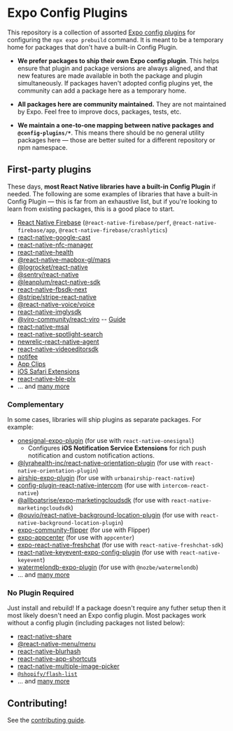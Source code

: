 # Expo Config Plugins

This repository is a collection of assorted [Expo config plugins](https://docs.expo.dev/guides/config-plugins/) for configuring the `npx expo prebuild` command. It is meant to be a temporary home for packages that don't have a built-in Config Plugin.

- **We prefer packages to ship their own Expo config plugin**. This helps ensure that plugin and package versions are always aligned, and that new features are made available in both the package and plugin simultaneously. If packages haven't adopted config plugins yet, the community can add a package here as a temporary home.

- **All packages here are community maintained.** They are not maintained by Expo. Feel free to improve docs, packages, tests, etc.

- **We maintain a one-to-one mapping between native packages and `@config-plugins/*`**. This means there should be no general utility packages here — those are better suited for a different repository or npm namespace.

## First-party plugins

These days, **most React Native libraries have a built-in Config Plugin** if needed. The following are some examples of libraries that have a built-in Config Plugin — this is far from an exhaustive list, but if you're looking to learn from existing packages, this is a good place to start.

- [React Native Firebase](https://rnfirebase.io/) (`@react-native-firebase/perf`, `@react-native-firebase/app`, `@react-native-firebase/crashlytics`)
- [react-native-google-cast](https://github.com/react-native-google-cast/react-native-google-cast)
- [react-native-nfc-manager](https://github.com/revtel/react-native-nfc-manager)
- [react-native-health](https://github.com/agencyenterprise/react-native-health)
- [@react-native-mapbox-gl/maps](https://github.com/rnmapbox/maps)
- [@logrocket/react-native](https://www.npmjs.com/package/@logrocket/react-native)
- [@sentry/react-native](https://github.com/getsentry/sentry-react-native)
- [@leanplum/react-native-sdk](https://github.com/Leanplum/Leanplum-ReactNative-SDK#readme)
- [react-native-fbsdk-next](https://www.npmjs.com/package/react-native-fbsdk-next)
- [@stripe/stripe-react-native](https://www.npmjs.com/package/@stripe/stripe-react-native)
- [@react-native-voice/voice](https://www.npmjs.com/package/@react-native-voice/voice)
- [react-native-imglysdk](https://www.npmjs.com/package/react-native-imglysdk)
- [@viro-community/react-viro](https://github.com/virocommunity/viro) -- [Guide](https://viro-community.readme.io/docs/integrating-with-expo)
- [react-native-msal](https://www.npmjs.com/package/react-native-msal)
- [react-native-spotlight-search](https://www.npmjs.com/package/react-native-spotlight-search)
- [newrelic-react-native-agent](https://www.npmjs.com/package/newrelic-react-native-agent)
- [react-native-videoeditorsdk](https://www.npmjs.com/package/react-native-videoeditorsdk)
- [notifee](https://notifee.app/)
- [App Clips](https://github.com/bndkt/react-native-app-clip/)
- [iOS Safari Extensions](https://github.com/andrew-levy/react-native-safari-extension/)
- [react-native-ble-plx](https://github.com/dotintent/react-native-ble-plx)
- ... and [many more](https://reactnative.directory/)

### Complementary

In some cases, libraries will ship plugins as separate packages. For example:

- [onesignal-expo-plugin](https://github.com/OneSignal/onesignal-expo-plugin) (for use with `react-native-onesignal`)
  - Configures **iOS Notification Service Extensions** for rich push notification and custom notification actions.
- [@lyrahealth-inc/react-native-orientation-plugin](https://www.npmjs.com/package/@lyrahealth-inc/react-native-orientation-plugin) (for use with `react-native-orientation-plugin`)
- [airship-expo-plugin](https://www.npmjs.com/package/airship-expo-plugin) (for use with `urbanairship-react-native`)
- [config-plugin-react-native-intercom](https://www.npmjs.com/package/config-plugin-react-native-intercom) (for use with `intercom-react-native`)
- [@allboatsrise/expo-marketingcloudsdk](https://www.npmjs.com/package/@allboatsrise/expo-marketingcloudsdk) (for use with `react-native-marketingcloudsdk`)
- [@ouvio/react-native-background-location-plugin](https://www.npmjs.com/package/@ouvio/react-native-background-location-plugin) (for use with `react-native-background-location-plugin`)
- [expo-community-flipper](https://www.npmjs.com/package/expo-community-flipper) (for use with Flipper)
- [expo-appcenter](https://www.npmjs.com/package/expo-appcenter) (for use with `appcenter`)
- [expo-react-native-freshchat](https://www.npmjs.com/package/expo-react-native-freshchat) (for use with `react-native-freshchat-sdk`)
- [react-native-keyevent-expo-config-plugin](https://github.com/chronsyn/react-native-keyevent-expo-config-plugin) (for use with `react-native-keyevent`)
- [watermelondb-expo-plugin](https://github.com/morrowdigital/watermelondb-expo-plugin) (for use with `@nozbe/watermelondb`)
- ... and [many more](https://reactnative.directory/)

### No Plugin Required

Just install and rebuild! If a package doesn't require any futher setup then it most likely doesn't need an Expo config plugin. Most packages work without a config plugin (including packages not listed below):

- [react-native-share](https://github.com/react-native-share/react-native-share)
- [@react-native-menu/menu](https://github.com/react-native-menu/menu)
- [react-native-blurhash](https://github.com/mrousavy/react-native-blurhash)
- [react-native-app-shortcuts](https://github.com/lokyoung/react-native-app-shortcuts)
- [react-native-multiple-image-picker](https://github.com/baronha/react-native-multiple-image-picker)
- [`@shopify/flash-list`](https://github.com/Shopify/flash-list)
- ... and [many more](https://reactnative.directory/)

## Contributing!

See the [contributing guide](/CONTRIBUTING.md).
